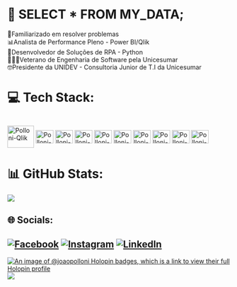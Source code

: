 # 💫 SELECT * FROM MY_DATA;
🤝Familiarizado em resolver problemas<br>
📊Analista de Performance Pleno - Power BI/Qlik<br>
🤖Desenvolvedor de Soluções de RPA - Python<br>
👨🏻‍💻Veterano de Engenharia de Software pela Unicesumar<br>
🤓Presidente da UNIDEV - Consultoria Junior de T.I da Unicesumar<br>

# 💻 Tech Stack:
  <div style="display: inline_block"><br>
  <img align="center" alt="Polloni-Qlik" height="50" width="60" src='https://upload.wikimedia.org/wikipedia/commons/3/32/Qlik_Logo.svg'>
  <img align="center" alt="Polloni-Python" height="30" width="40" src='https://cdn.jsdelivr.net/gh/devicons/devicon/icons/python/python-original.svg'>
  <img align="center" alt="Polloni-Django" height="30" width="40" src='https://cdn.jsdelivr.net/gh/devicons/devicon/icons/django/django-plain.svg'>
  <img align="center" alt="Polloni-postgre" height="30" width="40" src='https://cdn.jsdelivr.net/gh/devicons/devicon/icons/postgresql/postgresql-original.svg'>
  <img align="center" alt="Polloni-mysql" height="30" width="40" src='https://cdn.jsdelivr.net/gh/devicons/devicon/icons/mysql/mysql-original.svg'>
  <img align="center" alt="Polloni-github" height="30" width="40" src='https://cdn.jsdelivr.net/gh/devicons/devicon/icons/github/github-original.svg'>
  <img align="center" alt="Polloni-figma" height="30" width="40" src='https://cdn.jsdelivr.net/gh/devicons/devicon/icons/figma/figma-original.svg'>
  <img align="center" alt="Polloni-trello" height="30" width="40" src='https://cdn.jsdelivr.net/gh/devicons/devicon/icons/trello/trello-plain.svg'>
  <img align="center" alt="Polloni-MicroSQLServer" height="30" width="40" src='https://cdn.jsdelivr.net/gh/devicons/devicon/icons/microsoftsqlserver/microsoftsqlserver-plain.svg'>
  <img align="center" alt="Polloni-PowerBI" height="30" width="40" src='https://github.com/microsoft/PowerBI-Icons/blob/main/SVG/Power-BI.svg'>
</div>

# 📊 GitHub Stats:
![](https://github-readme-stats.vercel.app/api/top-langs/?username=JoaoPolloni&theme=radical&hide_border=false&include_all_commits=false&count_private=false&layout=compact)

## 🌐 Socials:
[![Facebook](https://img.shields.io/badge/Facebook-%231877F2.svg?logo=Facebook&logoColor=white)](https://facebook.com/joaovitor.polloni.311)
[![Instagram](https://img.shields.io/badge/Instagram-%23E4405F.svg?logo=Instagram&logoColor=white)](https://instagram.com/joao_vitor_polloni/)
[![LinkedIn](https://img.shields.io/badge/LinkedIn-%230077B5.svg?logo=linkedin&logoColor=white)](https://linkedin.com/in/jo%C3%A3o-vitor-polloni-cordeiro/)
---
[![An image of @joaopolloni Holopin badges, which is a link to view their full Holopin profile](https://holopin.me/@joaopolloni)](https://holopin.io/@joaopolloni)
[![](https://visitcount.itsvg.in/api?id=JoaoPolloni&icon=0&color=0)](https://visitcount.itsvg.in)
